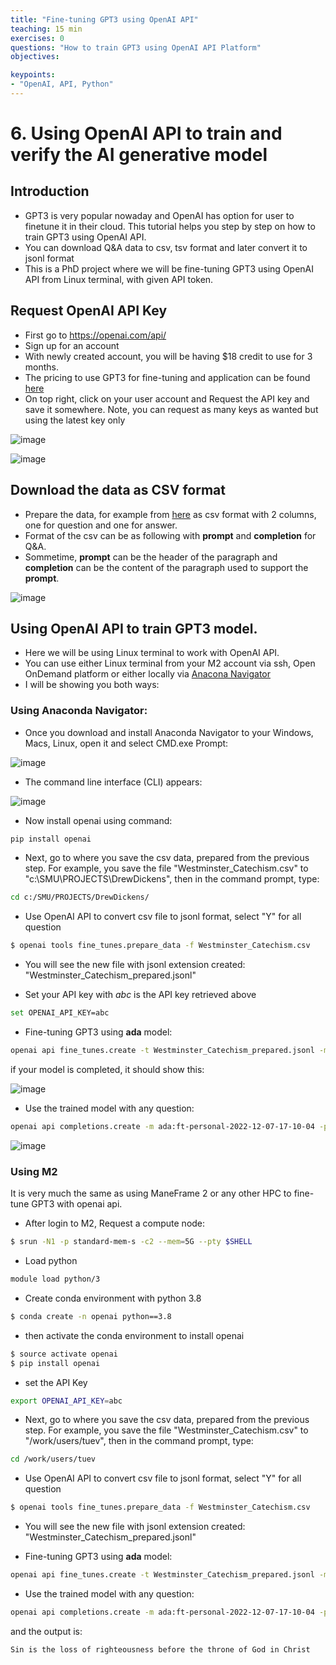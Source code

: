 ```yaml
---
title: "Fine-tuning GPT3 using OpenAI API"
teaching: 15 min
exercises: 0
questions: "How to train GPT3 using OpenAI API Platform"
objectives:

keypoints:
- "OpenAI, API, Python"
---
```

# 6. Using OpenAI API to train and verify the AI generative model

## Introduction
- GPT3 is very popular nowaday and OpenAI has option for user to finetune it in their cloud. This tutorial helps you step by step on how to train GPT3 using OpenAI API.
- You can download Q&A data to csv, tsv format and later convert it to jsonl format
- This is a PhD project where we will be fine-tuning GPT3 using OpenAI API from Linux terminal, with given API token.

## Request OpenAI API Key
- First go to https://openai.com/api/
- Sign up for an account
- With newly created account, you will be having $18 credit to use for 3 months.
- The pricing to use GPT3 for fine-tuning and application can be found [here](https://openai.com/api/pricing/)
- On top right, click on your user account and Request the API key and save it somewhere. Note, you can request as many keys as wanted but using the latest key only

![image](https://user-images.githubusercontent.com/43855029/206238091-bd697a28-0bdb-42fe-87ec-afc9a0d1cffe.png)

![image](https://user-images.githubusercontent.com/43855029/206237923-04fdf74a-dcac-40b1-ab73-524971053fdc.png)

## Download the data as CSV format
- Prepare the data, for example from [here](https://www.apuritansmind.com/westminster-standards/shorter-catechism/) as csv format with 2 columns, one for question and one for answer. 
- Format of the csv can be as following with **prompt** and **completion** for Q&A.
- Sommetime, **prompt** can be the header of the paragraph and **completion** can be the content of the paragraph used to support the **prompt**.

![image](https://user-images.githubusercontent.com/43855029/206238792-9592784e-b77e-4e1b-ab8f-ba781e1c7da5.png)

## Using OpenAI API to train GPT3 model.
- Here we will be using Linux terminal to work with OpenAI API.
- You can use either Linux terminal from your M2 account via ssh, Open OnDemand platform or either locally via [Anacona Navigator](https://www.anaconda.com/products/distribution)
- I will be showing you both ways:

### Using Anaconda Navigator:

- Once you download and install Anaconda Navigator to your Windows, Macs, Linux, open it and select CMD.exe Prompt:

![image](https://user-images.githubusercontent.com/43855029/206240284-5ff50174-246e-49ac-a78d-ba6731ff26c3.png)

- The command line interface (CLI) appears:

![image](https://user-images.githubusercontent.com/43855029/206240453-2dc45e56-765e-49e8-98c1-5391eaaf9d67.png)

- Now install openai using command:

```python
pip install openai
```

- Next, go to where you save the csv data, prepared from the previous step. For example, you save the file "Westminster_Catechism.csv" to "c:\SMU\PROJECTS\DrewDickens\", then in the command prompt, type:

```bash
cd c:/SMU/PROJECTS/DrewDickens/
```

- Use OpenAI API to convert csv file to jsonl format, select "Y" for all question

```bash
$ openai tools fine_tunes.prepare_data -f Westminster_Catechism.csv
```

- You will see the new file with jsonl extension created: "Westminster_Catechism_prepared.jsonl"

- Set your API key with *abc* is the API key retrieved above

```bash
set OPENAI_API_KEY=abc
```

- Fine-tuning GPT3 using **ada** model:

```bash
openai api fine_tunes.create -t Westminster_Catechism_prepared.jsonl -m ada
```

if your model is completed, it should show this:

![image](https://user-images.githubusercontent.com/43855029/206245060-5aa1f40c-228f-4c4a-92a8-ad03e1a4c259.png)

- Use the trained model with any question:

```bash
openai api completions.create -m ada:ft-personal-2022-12-07-17-10-04 -p "What are the punishments of sin in the world to come?"
```

![image](https://user-images.githubusercontent.com/43855029/206245604-fbce3c55-86a9-4d37-86ea-70e19da45bf2.png)

### Using M2

It is very much the same as using ManeFrame 2 or any other HPC to fine-tune GPT3 with openai api.

- After login to M2, Request a compute node:

```bash
$ srun -N1 -p standard-mem-s -c2 --mem=5G --pty $SHELL
```

- Load python

```bash
module load python/3
```

- Create conda environment with python 3.8 

```bash
$ conda create -n openai python==3.8
```

- then activate the conda environment to install openai 

```bash
$ source activate openai
$ pip install openai
```

- set the API Key

```bash
export OPENAI_API_KEY=abc
```

- Next, go to where you save the csv data, prepared from the previous step. For example, you save the file "Westminster_Catechism.csv" to "/work/users/tuev", then in the command prompt, type:

```bash
cd /work/users/tuev
```

- Use OpenAI API to convert csv file to jsonl format, select "Y" for all question

```bash
$ openai tools fine_tunes.prepare_data -f Westminster_Catechism.csv
```

- You will see the new file with jsonl extension created: "Westminster_Catechism_prepared.jsonl"

- Fine-tuning GPT3 using **ada** model:

```bash
openai api fine_tunes.create -t Westminster_Catechism_prepared.jsonl -m ada
```

- Use the trained model with any question:

```bash
openai api completions.create -m ada:ft-personal-2022-12-07-17-10-04 -p "What are the punishments of sin in the world to come?"
````

and the output is:

```bash
Sin is the loss of righteousness before the throne of God in Christ
```


